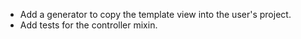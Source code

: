 - Add a generator to copy the template view into the user's project.
- Add tests for the controller mixin.

